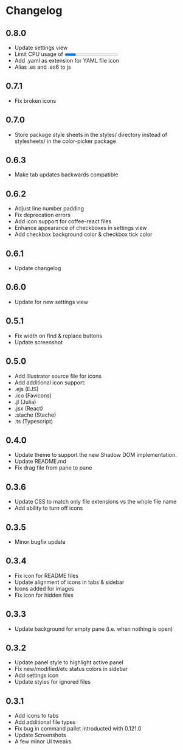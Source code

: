 # Changelog

## 0.8.0
- Update settings view
- Limit CPU usage of <progress> elements
- Add .yaml as extension for YAML file icon
- Alias .es and .es6 to js

## 0.7.1
- Fix broken icons

## 0.7.0
- Store package style sheets in the styles/ directory instead of stylesheets/ in the color-picker package

## 0.6.3
- Make tab updates backwards compatible

## 0.6.2
- Adjust line number padding
- Fix deprecation errors
- Add icon support for coffee-react files
- Enhance appearance of checkboxes in settings view
- Add checkbox background color & checkbox tick color

## 0.6.1
- Update changelog

## 0.6.0
- Update for new settings view

## 0.5.1
- Fix width on find & replace buttons
- Update screenshot

## 0.5.0
- Add Illustrator source file for icons
- Add additional icon support:
- .ejs (EJS)
- .ico (Favicons)
- .jl (Julia)
- .jsx (React)
- .stache (Stache)
- .ts (Typescript)

## 0.4.0
- Update theme to support the new Shadow DOM implementation.
- Update README.md
- Fix drag file from pane to pane

## 0.3.6
- Update CSS to match only file extensions vs the whole file name
- Add ability to turn off icons

## 0.3.5
- Minor bugfix update

## 0.3.4
- Fix icon for README files
- Update alignment of icons in tabs & sidebar
- Icons added for images
- Fix icon for hidden files

## 0.3.3
- Update background for empty pane (i.e. when nothing is open)

## 0.3.2
- Update panel style to highlight active panel
- Fix new/modified/etc status colors in sidebar
- Add settings icon
- Update styles for ignored files

## 0.3.1
- Add icons to tabs
- Add additional file types
- Fix bug in command pallet introducted with 0.121.0
- Update Screenshots
- A few minor UI tweaks
